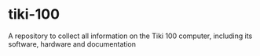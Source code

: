 # tiki-100
A repository to collect all information on the Tiki 100 computer, including its software, hardware and documentation
